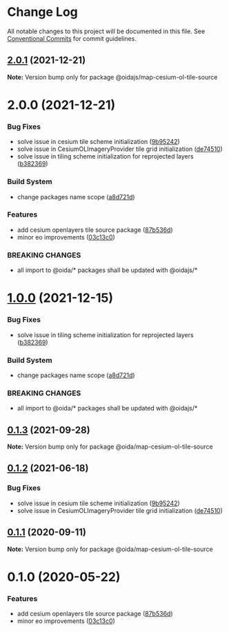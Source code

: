 # Change Log

All notable changes to this project will be documented in this file.
See [Conventional Commits](https://conventionalcommits.org) for commit guidelines.

## [2.0.1](https://gitlab.dev.eoss-cloud.it/frontend/oida/compare/@oidajs/map-cesium-ol-tile-source@2.0.0...@oidajs/map-cesium-ol-tile-source@2.0.1) (2021-12-21)

**Note:** Version bump only for package @oidajs/map-cesium-ol-tile-source






# 2.0.0 (2021-12-21)


### Bug Fixes

* solve issue in cesium tile scheme initialization ([9b95242](https://gitlab.dev.eoss-cloud.it/frontend/oida/commit/9b95242c7b50defd4173212f9e46e6a74b22be31))
* solve issue in CesiumOLImageryProvider tile grid initialization ([de74510](https://gitlab.dev.eoss-cloud.it/frontend/oida/commit/de74510bddf269194267e2de3b0a58c56d2da376))
* solve issue in tiling scheme initialization for reprojected layers ([b382369](https://gitlab.dev.eoss-cloud.it/frontend/oida/commit/b38236926507f252a6b0525b691bc90371399772))


### Build System

* change packages name scope ([a8d721d](https://gitlab.dev.eoss-cloud.it/frontend/oida/commit/a8d721db395a8a9f9c52808c5318c392096cc2a3))


### Features

* add cesium openlayers tile source package ([87b536d](https://gitlab.dev.eoss-cloud.it/frontend/oida/commit/87b536d7e284e950132c979054bf0225ee1bcd6b))
* minor eo improvements ([03c13c0](https://gitlab.dev.eoss-cloud.it/frontend/oida/commit/03c13c0f191de497608f0c746fa704151e57926e))


### BREAKING CHANGES

* all import to @oida/\* packages shall be updated with @oidajs/\*





# [1.0.0](https://gitlab.dev.eoss-cloud.it/frontend/oida/compare/@oida/map-cesium-ol-tile-source@0.1.3...@oidajs/map-cesium-ol-tile-source@1.0.0) (2021-12-15)


### Bug Fixes

* solve issue in tiling scheme initialization for reprojected layers ([b382369](https://gitlab.dev.eoss-cloud.it/frontend/oida/commit/b38236926507f252a6b0525b691bc90371399772))


### Build System

* change packages name scope ([a8d721d](https://gitlab.dev.eoss-cloud.it/frontend/oida/commit/a8d721db395a8a9f9c52808c5318c392096cc2a3))


### BREAKING CHANGES

* all import to @oida/\* packages shall be updated with @oidajs/\*





## [0.1.3](https://gitlab.dev.eoss-cloud.it/frontend/oida/compare/@oida/map-cesium-ol-tile-source@0.1.2...@oida/map-cesium-ol-tile-source@0.1.3) (2021-09-28)

**Note:** Version bump only for package @oida/map-cesium-ol-tile-source





## [0.1.2](https://gitlab.dev.eoss-cloud.it/frontend/oida/compare/@oida/map-cesium-ol-tile-source@0.1.1...@oida/map-cesium-ol-tile-source@0.1.2) (2021-06-18)


### Bug Fixes

* solve issue in cesium tile scheme initialization ([9b95242](https://gitlab.dev.eoss-cloud.it/frontend/oida/commit/9b95242c7b50defd4173212f9e46e6a74b22be31))
* solve issue in CesiumOLImageryProvider tile grid initialization ([de74510](https://gitlab.dev.eoss-cloud.it/frontend/oida/commit/de74510bddf269194267e2de3b0a58c56d2da376))





## [0.1.1](https://gitlab.dev.eoss-cloud.it/frontend/oida/compare/@oida/map-cesium-ol-tile-source@0.1.0...@oida/map-cesium-ol-tile-source@0.1.1) (2020-09-11)

**Note:** Version bump only for package @oida/map-cesium-ol-tile-source





# 0.1.0 (2020-05-22)


### Features

* add cesium openlayers tile source package ([87b536d](https://gitlab.dev.eoss-cloud.it/frontend/oida/commit/87b536d7e284e950132c979054bf0225ee1bcd6b))
* minor eo improvements ([03c13c0](https://gitlab.dev.eoss-cloud.it/frontend/oida/commit/03c13c0f191de497608f0c746fa704151e57926e))
